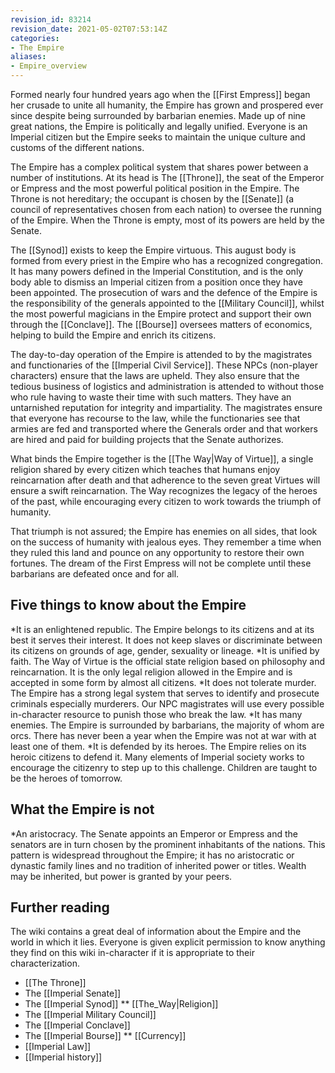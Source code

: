 ```yaml
---
revision_id: 83214
revision_date: 2021-05-02T07:53:14Z
categories:
- The Empire
aliases:
- Empire_overview
---
```



Formed nearly four hundred years ago when the [[First Empress]] began her crusade to unite all humanity, the Empire has grown and prospered ever since despite being surrounded by barbarian enemies. Made up of nine great nations, the Empire is politically and legally unified. Everyone is an Imperial citizen but the Empire seeks to maintain the unique culture and customs of the different nations.

The Empire has a complex political system that shares power between a number of institutions. At its head is The [[Throne]], the seat of the Emperor or Empress and the most powerful political position in the Empire. The Throne is not hereditary; the occupant is chosen by the [[Senate]] (a council of representatives chosen from each nation) to oversee the running of the Empire. When the Throne is empty, most of its powers are held by the Senate.

The [[Synod]] exists to keep the Empire virtuous. This august body is formed from every priest in the Empire who has a recognized congregation. It has many powers defined in the Imperial Constitution, and is the only body able to dismiss an Imperial citizen from a position once they have been appointed. The prosecution of wars and the defence of the Empire is the responsibility of the generals appointed to the [[Military Council]], whilst the most powerful magicians in the Empire protect and support their own through the [[Conclave]]. The [[Bourse]] oversees matters of economics, helping to build the Empire and enrich its citizens.
 
The day-to-day operation of the Empire is attended to by the magistrates and functionaries of the [[Imperial Civil Service]]. These NPCs (non-player characters) ensure that the laws are upheld. They also ensure that the tedious business of logistics and administration is attended to without those who rule having to waste their time with such matters. They have an untarnished reputation for integrity and impartiality. The magistrates ensure that everyone has recourse to the law, while the functionaries see that armies are fed and transported where the Generals order and that workers are hired and paid for building projects that the Senate authorizes. 

What binds the Empire together is the [[The Way|Way of Virtue]], a single religion shared by every citizen which teaches that humans enjoy reincarnation after death and that adherence to the seven great Virtues will ensure a swift reincarnation. The Way recognizes the legacy of the heroes of the past, while encouraging every citizen to work towards the triumph of humanity.

That triumph is not assured; the Empire has enemies on all sides, that look on the success of humanity with jealous eyes. They remember a time when they ruled this land and pounce on any opportunity to restore their own fortunes. The dream of the First Empress will not be complete until these barbarians are defeated once and for all.

## Five things to know about the Empire
*It is an enlightened republic. The Empire belongs to its citizens and at its best it serves their interest. It does not keep slaves or discriminate between its citizens on grounds of age, gender, sexuality or lineage.
*It is unified by faith. The Way of Virtue is the official state religion based on philosophy and reincarnation. It is the only legal religion allowed in the Empire and is accepted in some form by almost all citizens.
*It does not tolerate murder. The Empire has a strong legal system that serves to identify and prosecute criminals especially murderers. Our NPC magistrates will use every possible in-character resource to punish those who break the law.
*It has many enemies. The Empire is surrounded by barbarians, the majority of whom are orcs. There has never been a year when the Empire was not at war with at least one of them.
*It is defended by its heroes. The Empire relies on its heroic citizens to defend it. Many elements of Imperial society works to encourage the citizenry to step up to this challenge. Children are taught to be the heroes of tomorrow.

## What the Empire is not
*An aristocracy. The Senate appoints an Emperor or Empress and the senators are in turn chosen by the prominent inhabitants of the nations. This pattern is widespread throughout the Empire; it has no aristocratic or dynastic family lines and no tradition of inherited power or titles. Wealth may be inherited, but power is granted by your peers.

## Further reading
The wiki contains a great deal of information about the Empire and the world in which it lies. Everyone is given explicit permission to know anything they find on this wiki in-character if it is appropriate to their characterization.
* [[The Throne]]
* The [[Imperial Senate]]
* The [[Imperial Synod]]
** [[The_Way|Religion]]
* The [[Imperial Military Council]]
* The [[Imperial Conclave]]
* The [[Imperial Bourse]]
** [[Currency]]
* [[Imperial Law]]
* [[Imperial history]]

